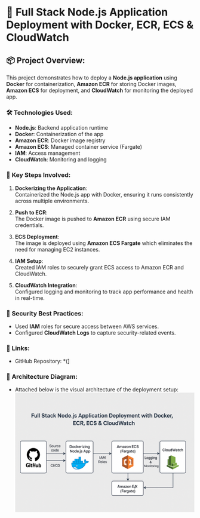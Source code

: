 # 🚀 Full Stack Node.js Application Deployment with Docker, ECR, ECS & CloudWatch

## 📦 **Project Overview:**
This project demonstrates how to deploy a **Node.js application** using **Docker** for containerization, **Amazon ECR** for storing Docker images, **Amazon ECS** for deployment, and **CloudWatch** for monitoring the deployed app.

### 🛠️ **Technologies Used:**
- **Node.js**: Backend application runtime
- **Docker**: Containerization of the app
- **Amazon ECR**: Docker image registry
- **Amazon ECS**: Managed container service (Fargate)
- **IAM**: Access management
- **CloudWatch**: Monitoring and logging

### 🔄 **Key Steps Involved:**
1. **Dockerizing the Application**:  
   Containerized the Node.js app with Docker, ensuring it runs consistently across multiple environments.

2. **Push to ECR**:  
   The Docker image is pushed to **Amazon ECR** using secure IAM credentials.

3. **ECS Deployment**:  
   The image is deployed using **Amazon ECS Fargate** which eliminates the need for managing EC2 instances.

4. **IAM Setup**:  
   Created IAM roles to securely grant ECS access to Amazon ECR and CloudWatch.

5. **CloudWatch Integration**:  
   Configured logging and monitoring to track app performance and health in real-time.

### 🔐 **Security Best Practices:**
- Used **IAM** roles for secure access between AWS services.
- Configured **CloudWatch Logs** to capture security-related events.

### 🔗 **Links:**
- GitHub Repository: *([](https://github.com/Srichandan1998/node-aws-app.git)]

### 📸 **Architecture Diagram:**
- Attached below is the visual architecture of the deployment setup:
  ![Architecture Diagram](architecture.png)
